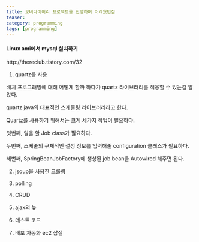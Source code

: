 ```yaml
---
title: 오버다이어리 프로젝트를 진행하며 어려웠던점
teaser:
category: programming
tags: [programming]
---
```



<h4>Linux ami에서 mysql 설치하기</h4>
http://thereclub.tistory.com/32

1. quartz를 사용

배치 프로그래밍에 대해 어떻게 할까 하다가 quartz 라이브러리를 적용할 수 있는걸 알았다.

quartz java의 대표적인 스케줄링 라이브러리라고 한다.

Quartz를 사용하기 위해서는 크게 세가지 작업이 필요하다.

첫번째, 일을 할 Job class가 필요하다.

두번째, 스케줄의 구체적인 설정 정보를 입력해줄 configuration 클래스가 필요하다.

세번째, SpringBeanJobFactory에 생성된 job bean을 Autowired 해주면 된다.



2. jsoup을 사용한 크롤링

3. polling

4. CRUD

5. ajax의 늪

6. 테스트 코드

7. 배포 자동화 ec2 삽질
